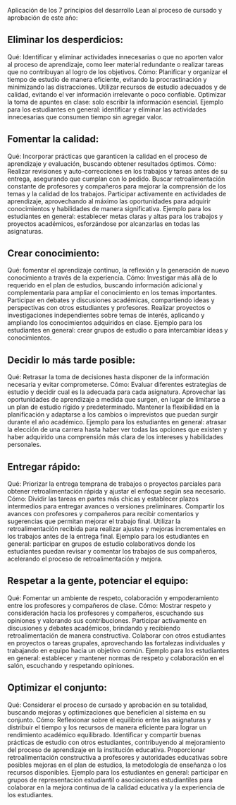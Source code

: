 Aplicación de los 7 principios del desarrollo Lean al proceso de cursado y aprobación de este año:

## Eliminar los desperdicios:
Qué: Identificar y eliminar actividades innecesarias o que no aporten valor al proceso de aprendizaje, como leer material redundante o realizar tareas que no contribuyan al logro de los objetivos.
Cómo:
Planificar y organizar el tiempo de estudio de manera eficiente, evitando la procrastinación y minimizando las distracciones.
Utilizar recursos de estudio adecuados y de calidad, evitando el ver información irrelevante o poco confiable.
Optimizar la toma de apuntes en clase: solo escribir la información esencial.
Ejemplo para los estudiantes en general: identificar y eliminar las actividades innecesarias que consumen tiempo sin agregar valor.

## Fomentar la calidad:
Qué: Incorporar prácticas que garanticen la calidad en el proceso de aprendizaje y evaluación, buscando obtener resultados óptimos.
Cómo:
Realizar revisiones y auto-correcciones en los trabajos y tareas antes de su entrega, asegurando que cumplan con lo pedido.
Buscar retroalimentación constante de profesores y compañeros para mejorar la comprensión de los temas y la calidad de los trabajos.
Participar activamente en actividades de aprendizaje, aprovechando al máximo las oportunidades para adquirir conocimientos y habilidades de manera significativa.
Ejemplo para los estudiantes en general: establecer metas claras y altas para los trabajos y proyectos académicos, esforzándose por alcanzarlas en todas las asignaturas.

## Crear conocimiento:
Qué: fomentar el aprendizaje continuo, la reflexión y la generación de nuevo conocimiento a través de la experiencia.
Cómo:
Investigar más allá de lo requerido en el plan de estudios, buscando información adicional y complementaria para ampliar el conocimiento en los temas importantes.
Participar en debates y discusiones académicas, compartiendo ideas y perspectivas con otros estudiantes y profesores.
Realizar proyectos o investigaciones independientes sobre temas de interés, aplicando y ampliando los conocimientos adquiridos en clase.
Ejemplo para los estudiantes en general: crear grupos de estudio o para intercambiar ideas y conocimientos.

## Decidir lo más tarde posible:
Qué: Retrasar la toma de decisiones hasta disponer de la información necesaria y evitar comprometerse.
Cómo:
Evaluar diferentes estrategias de estudio y decidir cual es la adecuada para cada asignatura.
Aprovechar las oportunidades de aprendizaje a medida que surgen, en lugar de limitarse a un plan de estudio rígido y predeterminado.
Mantener la flexibilidad en la planificación y adaptarse a los cambios o imprevistos que puedan surgir durante el año académico.
Ejemplo para los estudiantes en general: atrasar la elección de una carrera hasta haber ver todas las opciones que existen y haber adquirido una comprensión más clara de los intereses y habilidades personales.

## Entregar rápido:
Qué: Priorizar la entrega temprana de trabajos o proyectos parciales para obtener retroalimentación rápida y ajustar el enfoque según sea necesario.
Cómo:
Dividir las tareas en partes más chicas y establecer plazos intermedios para entregar avances o versiones preliminares.
Compartir los avances con profesores y compañeros para recibir comentarios y sugerencias que permitan mejorar el trabajo final.
Utilizar la retroalimentación recibida para realizar ajustes y mejoras incrementales en los trabajos antes de la entrega final.
Ejemplo para los estudiantes en general: participar en grupos de estudio colaborativos donde los estudiantes puedan revisar y comentar los trabajos de sus compañeros, acelerando el proceso de retroalimentación y mejora.

## Respetar a la gente, potenciar el equipo:
Qué: Fomentar un ambiente de respeto, colaboración y empoderamiento entre los profesores y compañeros de clase.
Cómo:
Mostrar respeto y consideración hacia los profesores y compañeros, escuchando sus opiniones y valorando sus contribuciones.
Participar activamente en discusiones y debates académicos, brindando y recibiendo retroalimentación de manera constructiva.
Colaborar con otros estudiantes en proyectos o tareas grupales, aprovechando las fortalezas individuales y trabajando en equipo hacia un objetivo común.
Ejemplo para los estudiantes en general: establecer y mantener normas de respeto y colaboración en el salón, escuchando y respetando opiniones. 

## Optimizar el conjunto:
Qué: Considerar el proceso de  cursado y aprobación en su totalidad, buscando mejoras y optimizaciones que beneficien al sistema en su conjunto.
Cómo:
Reflexionar sobre el equilibrio entre las asignaturas y distribuir el tiempo y los recursos de manera eficiente para lograr un rendimiento académico equilibrado.
Identificar y compartir buenas prácticas de estudio con otros estudiantes, contribuyendo al mejoramiento del proceso de aprendizaje en la institución educativa.
Proporcionar retroalimentación constructiva a profesores y autoridades educativas sobre posibles mejoras en el plan de estudios, la metodología de enseñanza o los recursos disponibles.
Ejemplo para los estudiantes en general: participar en grupos de representación estudiantil o asociaciones estudiantiles para colaborar en la mejora continua de la calidad educativa y la experiencia de los estudiantes.